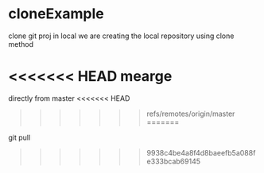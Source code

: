 # cloneExample
clone git proj in local
we are creating the local repository using clone method

<<<<<<< HEAD
mearge
=======

directly from master
<<<<<<< HEAD
>>>>>>> refs/remotes/origin/master
=======


git pull
>>>>>>> 9938c4be4a8f4d8baeefb5a088fe333bcab69145
